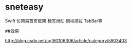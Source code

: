 # sneteasy
Swift 仿网易首页框架 标签滑动 侧栏拖拉 TabBar等

##效果

http://blog.csdn.net/cq361106306/article/category/5903403
